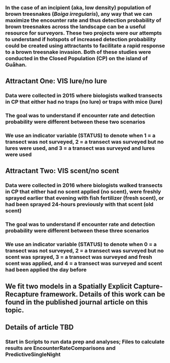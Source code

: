 ### In the case of an incipient (aka, low density) population of brown treesnakes (*Boiga irregularis*), any way that we can maximize the encounter rate and thus detection probability of brown treesnakes across the landscape can be a useful resource for surveyors. These two projects were our attempts to understand if hotspots of increased detection probability could be created using attractants to facilitate a rapid response to a brown treesnake invasion. Both of these studies were conducted in the Closed Population (CP) on the island of Gu&aring;han.

## Attractant One: VIS lure/no lure

### Data were collected in 2015 where biologists walked transects in CP that either had no traps (no lure) or traps with mice (lure)
### The goal was to understand if encounter rate and detection probability were different between these two scenarios
### We use an indicator variable (STATUS) to denote when 1 = a transect was not surveyed, 2 = a transect was surveyed but no lures were used, and 3 = a transect was surveyed and lures were used 

## Attractant Two: VIS scent/no scent

### Data were collected in 2016 where biologists walked transects in CP that either had no scent applied (no scent), were freshly sprayed earlier that evening with fish fertilizer (fresh scent), or had been sprayed 24-hours previously with that scent (old scent)
### The goal was to understand if encounter rate and detection probability were different between these three scenarios
### We use an indicator variable (STATUS) to denote when 0 = a transect was not surveyed, 2 = a transect was surveyed but no scent was sprayed, 3 = a transect was surveyed and fresh scent was applied, and 4 = a transect was surveyed and scent had been applied the day before

## We fit two models in a Spatially Explicit Capture-Recapture framework. Details of this work can be found in the published journal article on this topic.
## Details of article TBD

### Start in Scripts to run data prep and analyses; Files to calculate results are EncounterRateComparisons and PredictiveSingleNight
